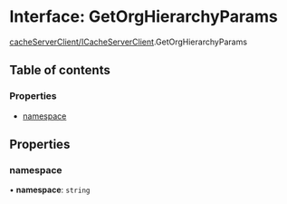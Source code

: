 # Interface: GetOrgHierarchyParams

[cacheServerClient/ICacheServerClient](../modules/cacheServerClient_ICacheServerClient.md).GetOrgHierarchyParams

## Table of contents

### Properties

- [namespace](cacheServerClient_ICacheServerClient.GetOrgHierarchyParams.md#namespace)

## Properties

### namespace

• **namespace**: `string`
